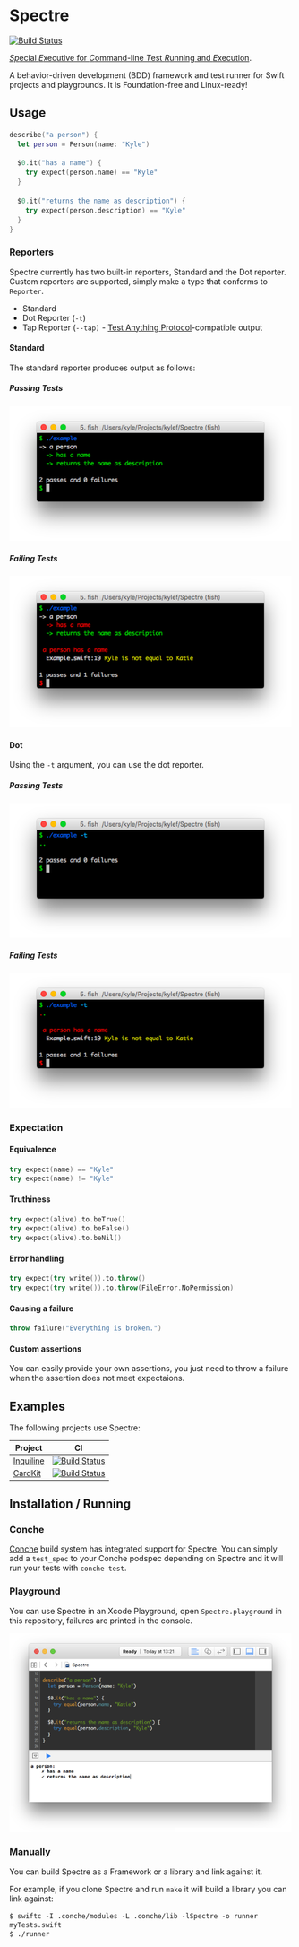 # Spectre

[![Build Status](http://img.shields.io/travis/kylef/Spectre/master.svg?style=flat)](https://travis-ci.org/kylef/Spectre)

[*Sp*ecial *E*xecutive for *C*ommand-line *T*est *R*unning and
*E*xecution](https://en.wikipedia.org/wiki/SPECTRE).

A behavior-driven development (BDD) framework and test runner for Swift projects
and playgrounds. It is Foundation-free and Linux-ready!


## Usage

```swift
describe("a person") {
  let person = Person(name: "Kyle")

  $0.it("has a name") {
    try expect(person.name) == "Kyle"
  }

  $0.it("returns the name as description") {
    try expect(person.description) == "Kyle"
  }
}
```

### Reporters

Spectre currently has two built-in reporters, Standard and the Dot reporter.
Custom reporters are supported, simply make a type that conforms to `Reporter`.

- Standard
- Dot Reporter (`-t`)
- Tap Reporter (`--tap)` - [Test Anything Protocol](http://testanything.org/)-compatible output

#### Standard

The standard reporter produces output as follows:

##### Passing Tests

![Standard Reporter Success](Screenshots/success.png)

##### Failing Tests

![Standard Reporter Failure](Screenshots/failure.png)

#### Dot

Using the `-t` argument, you can use the dot reporter.

##### Passing Tests

![Dot Reporter Success](Screenshots/success-dot.png)

##### Failing Tests

![Dot Reporter Failure](Screenshots/failure-dot.png)

### Expectation

#### Equivalence

```swift
try expect(name) == "Kyle"
try expect(name) != "Kyle"
```

#### Truthiness

```swift
try expect(alive).to.beTrue()
try expect(alive).to.beFalse()
try expect(alive).to.beNil()
```

#### Error handling

```swift
try expect(try write()).to.throw()
try expect(try write()).to.throw(FileError.NoPermission)
```

#### Causing a failure

```swift
throw failure("Everything is broken.")
```

#### Custom assertions

You can easily provide your own assertions, you just need to throw a
failure when the assertion does not meet expectaions.

## Examples

The following projects use Spectre:

| Project | CI |
| ------- | -- |
| [Inquiline](https://github.com/nestproject/Inquiline) | [![Build Status](http://img.shields.io/travis/nestproject/Inquiline/master.svg?style=flat)](https://travis-ci.org/nestproject/Inquiline) |
| [CardKit](https://github.com/kylef/CardKit) | [![Build Status](http://img.shields.io/travis/kylef/CardKit/master.svg?style=flat)](https://travis-ci.org/kylef/CardKit) |

## Installation / Running

### Conche

[Conche](https://github.com/kylef/Conche) build system has integrated support
for Spectre. You can simply add a `test_spec` to your Conche podspec depending
on Spectre and it will run your tests with `conche test`.

### Playground

You can use Spectre in an Xcode Playground, open `Spectre.playground` in
this repository, failures are printed in the console.

![Spectre in an Xcode Playground](Screenshots/Playground.png)

### Manually

You can build Spectre as a Framework or a library and link against it.

For example, if you clone Spectre and run `make` it will build a library you
can link against:

```shell
$ swiftc -I .conche/modules -L .conche/lib -lSpectre -o runner myTests.swift
$ ./runner
```
